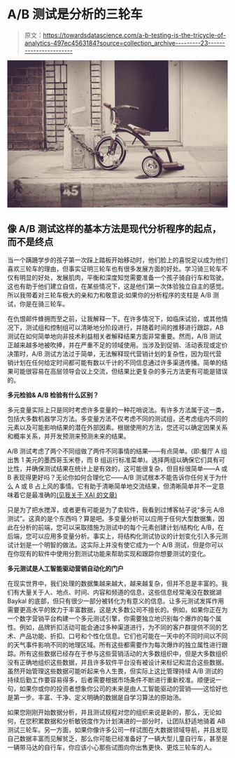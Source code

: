 # A/B 测试是分析的三轮车

> 原文：<https://towardsdatascience.com/a-b-testing-is-the-tricycle-of-analytics-497ec4563184?source=collection_archive---------23----------------------->

![](img/cb1cdf7667b1def6873cb98c67c9a63f.png)

## **像 A/B 测试这样的基本方法是现代分析程序的起点，而不是终点**

当一个蹒跚学步的孩子第一次踩上踏板开始移动时，他们脸上的喜悦足以成为他们喜欢三轮车的理由，但事实证明三轮车也有很多发展方面的好处。学习骑三轮车不仅有明显的好处，发展肌肉，平衡和深度知觉需要准备一个孩子骑自行车和驾驶。这也有助于他们建立自信，在某些情况下，这是他们第一次体验独立自主的感觉。所以我带着对三轮车极大的亲和力和敬意说:如果你的分析程序的支柱是 A/B 测试，你是在骑三轮车。

在仇恨邮件蜂拥而至之前，让我解释一下。在许多情况下，如临床试验，或其他情况下，测试组和控制组可以清晰地分阶段进行，并随着时间的推移进行跟踪，AB 测试在如何简单地向非技术利益相关者解释结果方面非常重要。然而，A/B 测试正越来越多地被吹捧，并在严重不足的领域使用。当涉及到促销、活动表现或定价决策时，A/B 测试方法过于简单，无法解释现代营销计划的复杂性，因为现代营销计划在任何给定时间都可能有数以千计的不同信息通过许多渠道传播。简单的结果可能很容易在高层领导会议上交流，但结果比更复杂的多元方法更有可能是错误的。

**多元检验& A/B 检验有什么区别？**

多元变量实际上只是同时考虑许多变量的一种花哨说法。有许多方法属于这一类，包括大多数机器学习方法。多变量方法不仅考虑不同的测试组，还考虑组内不同的元素以及可能影响结果的潜在外部因素。根据使用的方法，您还可以确定因果关系和概率关系，并开发预测来预测未来的结果。

A/B 测试考虑了两个不同组做了两件不同事情的结果——有点简单。(即:餐厅 A 组出售 1 美元的墨西哥玉米卷，而 B 组运行标准菜单)。选择两组以确保它们具有可比性，并确保测试结果在统计上是有效的，这可能很复杂，但目标很简单——A 或 B 表现得更好吗？无论你如何合理化它——A/B 测试根本不能告诉你任何关于为什么 A 或 B 占上风的事情。它有助于清晰简单地交流结果，但清晰简单并不一定意味着它是最准确的[(见我关于 XAI 的文章)](https://medium.com/@mikelukianoff/explainable-artificial-intelligence-xai-is-on-darpas-agenda-why-you-should-pay-attention-b63afcf284b5)

只是为了把水搅浑，或者更有可能是为了卖软件，我看到过博客帖子说“多元 A/B 测试”。这真的是个东西吗？算是吧。多变量分析可以应用于任何大型数据集，因此在分析的前端，您可以采取措施为测试中的每个元素创建计划/结构化 A/B，在后端，您可以应用多变量分析。事实上，将结构化测试协议的计划变化引入多元测试计划是一个明智的做法。这实际上并没有使它成为一个 A/B 测试，但是你可以在你现有的软件中使用分割测试功能来帮助实现和跟踪你想要测试的变化。

**多元测试是人工智能驱动营销自动化的门户**

在现实世界中，我们处理的数据集越来越大，越来越复杂，但并不总是丰富的。我们有大量关于人、地点、时间、内容和频道的信息，这些信息经常淹没在数据湖 Baykal 的底部，但只有很少一部分被转化为有意义的信息。让多元测试发挥作用需要更高水平的致力于丰富数据，这是大多数公司不擅长的。例如，如果你正在为一个数字营销平台构建一个多元测试引擎，你需要独立地识别每个爆炸的每个属性。例如，品牌折扣活动可能会通过多种渠道进行，为不同的客户群提供不同的艺术、产品功能、折扣、口号和个性化信息。它们也可能在一天中的不同时间以不同的天气事件影响不同的地理区域。所有这些都需要作为每次爆炸的独立属性进行跟踪。所有这些数据已经存在于参与这些营销活动的大多数组织中，但是大多数组织没有正确地组织这些数据，并且许多软件平台没有被设计来标记和混合这些数据。虽然开始管理这些数据可能听起来令人生畏，但实际上这比管理持续 A/B 测试的持续后勤工作要容易得多，后者需要根据市场条件不断进行重新校准。顺便说一句，如果你或你的投资者想象你公司的未来是由人工智能驱动的营销——这恰好也是第一步。丰富、干净、定义明确的数据是自学习算法的原始汤。

如果您刚刚开始数据分析，并且测试规程对您的组织来说是新的，那么，无论如何，在您积累数据和分析敏锐度作为计划演进的一部分时，让团队舒适地骑着 AB 测试三轮车。另一方面，如果你像许多公司一样试图在大数据领域导航，并且发现自己数据丰富而见解贫乏，那么你可能已经准备好了一辆大型儿童自行车，甚至是一辆带马达的自行车，你应该小心那些试图向你出售更快、更炫三轮车的人。